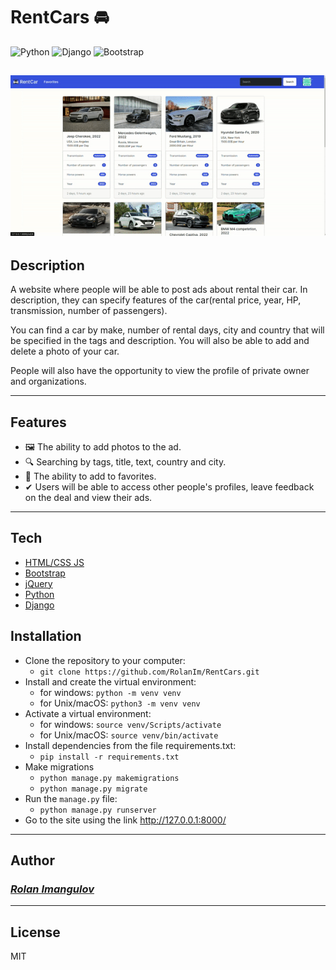 # RentCars 🚘
![Python](https://img.shields.io/badge/Python-3.11-blue?style=flat-square&logo=python&logoColor=yellow&labelColor=blue)
![Django](https://img.shields.io/badge/Django-4.2-0C4B33?style=flat-square&logo=django&logoColor=white&labelColor=0C4B33)
![Bootstrap](https://img.shields.io/badge/Bootstrap-5.3-712CF9?style=flat-square&logo=bootstrap&logoColor=white&labelColor=712CF9)

![RentCar Demo](demo/rentcar.gif)
---
## Description
A website where people will be able to post ads about rental their car.
In description, they can specify features of the car(rental price, year,
HP, transmission, number of passengers).

You can find a car by make, number of rental days, city and country that
will be specified in the tags and description. You will also be able to add 
and delete a photo of your car.

People will also have the opportunity to view the profile of private 
owner and organizations.

---

## Features
- 🖼 The ability to add photos to the ad.
- 🔍 Searching by tags, title, text, country and city.
- 💛 The ability to add to favorites.
- ✔ Users will be able to access other people's profiles, leave feedback 
on the deal and view their ads.

---
## Tech

- [HTML/CSS JS](https://developer.mozilla.org)
- [Bootstrap](https://getbootstrap.com/)
- [jQuery](https://jquery.com/)
- [Python](https://www.python.org/)
- [Django](https://www.djangoproject.com/)

## Installation
- Clone the repository to your computer:
  - ```git clone https://github.com/RolanIm/RentCars.git```
- Install and create the virtual environment:
    - for windows: ```python -m venv venv```
    - for Unix/macOS: ```python3 -m venv venv```
- Activate a virtual environment:
  - for windows: ```source venv/Scripts/activate```
  - for Unix/macOS: ```source venv/bin/activate```
- Install dependencies from the file requirements.txt: 
  - ```pip install -r requirements.txt```
- Make migrations
	- ```python manage.py makemigrations```
	- ```python manage.py migrate```
- Run the `manage.py` file:
  - ```python manage.py runserver```
- Go to the site using the link http://127.0.0.1:8000/

---
## Author
### [_Rolan Imangulov_](https://github.com/RolanIm)

---
## License

MIT

[//]: # (These are reference links used in the body of this note and get stripped out when the markdown processor does its job. There is no need to format nicely because it shouldn't be seen. Thanks SO - http://stackoverflow.com/questions/4823468/store-comments-in-markdown-syntax)
